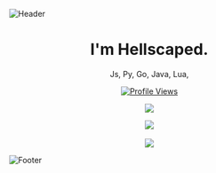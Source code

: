 ![Header](./header.png)

<h1 align="center">I'm Hellscaped.</h1>
<p align="center"> Js, Py, Go, Java,  Lua,</p>
<a href="https://github.com/Hellscap3d">
  <p align="center">
    <img src="https://komarev.com/ghpvc/?username=Hellscap3d" alt="Profile Views">
  </p>
</a>

<p align="center">
  <img src="https://github-readme-stats.vercel.app/api/?username=Hellscap3d&title_color=4F8CC9&text_color=9f9f9f&show_icons=true&bg_color=00000000&hide_border=true&icon_color=4F8CC9&hide_title=true&count_private=true" />
</p>

<p align="center">
  <img src="GET FROM https://discord.c99.nl" />
  <br />
  <br />
  <img src="https://github-profile-trophy.vercel.app/?username=Hellscap3d&theme=nord&margin-w=15&margin-h=1&column=6" />
</p>

![Footer](./footer.png)
